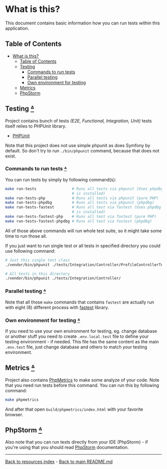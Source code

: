 # What is this?

This document contains basic information how you can run tests within this
application.

## Table of Contents

* [What is this?](#what-is-this)
    * [Table of Contents](#table-of-contents)
    * [Testing](#testing-table-of-contents)
        * [Commands to run tests](#commands-to-run-tests-table-of-contents)
        * [Parallel testing](#parallel-testing-table-of-contents)
        * [Own environment for testing](#own-environment-for-testing-table-of-contents)
    * [Metrics](#metrics-table-of-contents)
    * [PhpStorm](#phpstorm-table-of-contents)

## Testing [ᐞ](#table-of-contents)

Project contains bunch of tests _(E2E, Functional, Integration, Unit)_ tests
itself relies to PHPUnit library.

* [PHPUnit](https://phpunit.de/)

Note that this project does not use simple phpunit as does Symfony by default.
So don't try to run `./bin/phpunit` command, because that does not exist.

### Commands to run tests [ᐞ](#table-of-contents)

You can run tests by simply by following command(s):

```bash
make run-tests                # Runs all tests via phpunit (Uses phpdbg if that
                              # is installed)
make run-tests-php            # Runs all tests via phpunit (pure PHP)
make run-tests-phpdbg         # Runs all tests via phpunit (phpdbg)
make run-tests-fastest        # Runs all test via fastest (Uses phpdbg if that
                              # is installed)
make run-tests-fastest-php    # Runs all test via fastest (pure PHP)
make run-tests-fastest-phpdbg # Runs all test via fastest (phpdbg)
```

All of those above commands will run whole test suite, so it might take some
time to run those all.

If you just want to run single test or all tests in specified directory you
could use following command:

```bash
# Just this single test class
./vendor/bin/phpunit ./tests/Integration/Controller/ProfileControllerTest.php

# All tests in this directory
./vendor/bin/phpunit ./tests/Integration/Controller/
```

### Parallel testing [ᐞ](#table-of-contents)

Note that all those `make` commands that contains `fastest` are actually run
with eight (8) different process with [fastest](https://github.com/liuggio/fastest)
library.

### Own environment for testing [ᐞ](#table-of-contents)

If you need to use your own environment for testing, eg. change database or
another stuff you need to create `.env.local.test` file to define your testing
environment - if needed. This file has the same content as the main `.env.test`
file, just change database and others to match your testing environment.

## Metrics [ᐞ](#table-of-contents)

Project also contains [PhpMetrics](https://github.com/phpmetrics/phpmetrics)
to make some analyze of your code. Note that you need run tests before this
command. You can run this by following command:

```bash
make phpmetrics
```

And after that open `build/phpmetrics/index.html` with your favorite browser.

## PhpStorm [ᐞ](#table-of-contents)

Also note that you can run tests directly from your IDE (PhpStorm) - if you're
using that you should read [PhpStorm](PHPSTORM.md) documentation.

---

[Back to resources index](README.md) - [Back to main README.md](../README.md)
